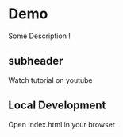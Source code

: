 # Demo

Some Description !

## subheader

Watch tutorial on youtube

## Local Development

Open Index.html in your browser